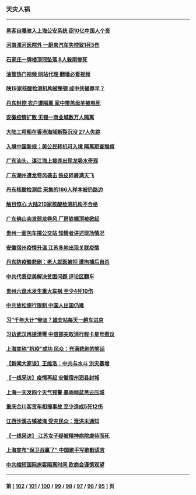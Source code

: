 ### 天灾人祸
---
#### [黑客自曝骇入上海公安系统 窃10亿中国人个资](../../pages/ncid280/n13773395.md?07050045) 
#### [河南漯河医院外 一蔚来汽车失控致1死5伤](../../pages/ncid280/n13773263.md?07050045) 
#### [石家庄一牌楼顶冠坠落 8人躲雨惨死](../../pages/ncid280/n13772948.md?07050045) 
#### [油管热门视频 网站代理 翻墙必看视频](http://209.222.30.114:81/youtube.html?07050045)
#### [陕19家核酸检测机构被整顿 成中共替罪羊？](../../pages/ncid280/n13772816.md?07050045) 
#### [丹东封控 农户遭隔离 家中带羔母羊被电死](../../pages/ncid280/n13772757.md?07050045) 
#### [安徽疫情扩散 无锡一商业城数万人隔离](../../pages/ncid280/n13772567.md?07050045) 
#### [大陆工程船在香港海域断裂沉没 27人失踪](../../pages/ncid280/n13772484.md?07050045) 
#### [入境中国新规：美公民转机可入境 隔离期查猴痘](../../pages/ncid280/n13771991.md?07050045) 
#### [广东汕头、湛江海上接连出现龙吸水奇观](../../pages/ncid280/n13772011.md?07050045) 
#### [广东潮州遭龙卷风袭击 铁皮碎屑满天飞](../../pages/ncid280/n13771997.md?07050045) 
#### [丹东核酸检测后 采集的186人样本被扔路边](../../pages/ncid280/n13771666.md?07050045) 
#### [触目惊心 大陆210家核酸检测机构不合格](../../pages/ncid280/n13771435.md?07050045) 
#### [广东佛山突发弱龙卷风 厂房铁棚顶被掀起](../../pages/ncid280/n13771365.md?07050045) 
#### [贵州一面包车撞公交站 知情者讲述现场情况](../../pages/ncid280/n13771302.md?07050045) 
#### [安徽宿州疫情升温 江苏多地出现关联疫情](../../pages/ncid280/n13771257.md?07050045) 
#### [丹东防疫酿悲剧：老人就医被拒 遭拘捕后自杀](../../pages/ncid280/n13770936.md?07050045) 
#### [中共代表促美解决贫困问题 评论区翻车](../../pages/ncid280/n13770656.md?07050045) 
#### [贵州六盘水发生重大车祸 至少4死10伤](../../pages/ncid280/n13770624.md?07050045) 
#### [中共放松旅行限制 中国人出国仍难](../../pages/ncid280/n13770135.md?07050045) 
#### [习“千年大计”惨淡？雄安站每天一趟车进京](../../pages/ncid280/n13770105.md?07050045) 
#### [习访武汉再提清零 中信部突取消行程卡星号惹议](../../pages/ncid280/n13769962.md?07050045) 
#### [上海宣称“抗疫”成功 民众：充满悲剧的笑话](../../pages/ncid280/n13770034.md?07050045) 
#### [【新闻大家谈】王维洛：中共与水斗 洪灾暴增](../../pages/ncid280/n13769655.md?07050045) 
#### [【一线采访】疫情再起 安徽宿州泗县封城](../../pages/ncid280/n13769890.md?07050045) 
#### [上海一天发四个天气预警 暴雨倾盆黑云压城](../../pages/ncid280/n13769832.md?07050045) 
#### [重庆合川客货车相撞事故 至少造成5死12伤](../../pages/ncid280/n13769875.md?07050045) 
#### [江西沙溪古镇被淹 受灾民众：泄洪未通知](../../pages/ncid280/n13769825.md?07050045) 
#### [【一线采访】 江苏女子疑被精神病院虐待而死](../../pages/ncid280/n13769796.md?07050045) 
#### [上海宣布“保卫战赢了” 中国歌手写歌戳谎言](../../pages/ncid280/n13769442.md?07050045) 
#### [中共缩短国际旅客隔离时间 欧商会谨慎观望](../../pages/ncid280/n13769210.md?07050045) 

---
#### 第 [ [102](./102.md?07050045) / [101](./101.md?07050045) / [100](./100.md?07050045) / [99](./99.md?07050045) / [98](./98.md?07050045) / [97](./97.md?07050045) / [96](./96.md?07050045) / [95](./95.md?07050045) ] 页
